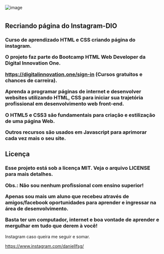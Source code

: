 ![image](https://user-images.githubusercontent.com/82987679/122637335-78930300-d0c4-11eb-9f76-5bd9ac556ccb.png)

# <h2>Recriando página do Instagram-DIO</h2>

<h3>Curso de aprendizado HTML e CSS criando página do instagram.
  
O projeto faz parte do Bootcamp HTML Web Developer da Digital Innovation One.
  
https://digitalinnovation.one/sign-in (Cursos gratuitos e chances de carreira).
  
Aprenda a programar páginas de internet e desenvolver websites utilizando HTML, CSS
para iniciar sua trajetória profissional em desenvolvimento web front-end.

O HTML5 e CSS3 são fundamentais para criação e estilização de uma página Web.

Outros recursos são usados em Javascript para aprimorar cada vez mais o seu site.</h3>

<h2>Licença</h2>
<h3>Esse projeto está sob a licença MIT. Veja o arquivo LICENSE para mais detalhes.

Obs.: Não sou nenhum profissional com ensino superior!
  
Apenas sou mais um aluno que recebeu através de amigos/facebook oportunidades para aprender
e ingressar na área de desenvolvimento.

Basta ter um computador, internet e boa vontade de aprender e mergulhar em tudo que derem à você!</h3>

Instagram caso queira me seguir e somar.

https://www.instagram.com/daniellfsg/
